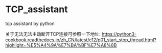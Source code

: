# TCP_assistant
tcp assistant by python

关于无法无法主动断开TCP连接可参照一下地址:
https://python3-cookbook.readthedocs.io/zh_CN/latest/c12/p01_start_stop_thread.html?highlight=%E5%A4%9A%E7%BA%BF%E7%A8%8B
